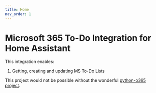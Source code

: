 ```yaml
---
title: Home
nav_order: 1
---
```


# Microsoft 365 To-Do Integration for Home Assistant

This integration enables:
1. Getting, creating and updating MS To-Do Lists

This project would not be possible without the wonderful [python-o365 project](https://github.com/O365/python-o365).
